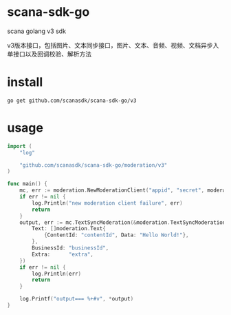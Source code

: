 # scana-sdk-go
scana golang v3 sdk

v3版本接口，包括图片、文本同步接口，图片、文本、音频、视频、文档异步入单接口以及回调校验、解析方法


# install 

`go get github.com/scanasdk/scana-sdk-go/v3`

# usage

```go
import (
	"log"

	"github.com/scanasdk/scana-sdk-go/moderation/v3"
)

func main() {
	mc, err := moderation.NewModerationClient("appid", "secret", moderation.WithTimeout(10))
	if err != nil {
		log.Println("new moderation client failure", err)
		return
	}
	output, err := mc.TextSyncModeration(&moderation.TextSyncModerationInput{
		Text: []moderation.Text{
			{ContentId: "contentId", Data: "Hello World!"},
		},
		BusinessId: "businessId",
		Extra:      "extra",
	})
	if err != nil {
		log.Println(err)
		return
	}

	log.Printf("output=== %+#v", *output)
}
```